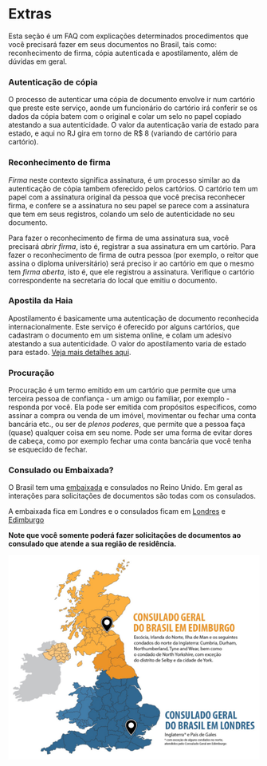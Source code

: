 # Extras

Esta seção é um FAQ com explicações determinados procedimentos que você precisará fazer em seus documentos no Brasil, tais como: reconhecimento de firma, cópia autenticada e apostilamento, além de dúvidas em geral.

### Autenticação de cópia

O processo de autenticar uma cópia de documento envolve ir num cartório que preste este serviço, aonde um funcionário do cartório irá conferir se os dados da cópia batem com o original e colar um selo no papel copiado atestando a sua autenticidade. O valor da autenticação varia de estado para estado, e aqui no RJ gira em torno de R$ 8 (variando de cartório para cartório).

### Reconhecimento de firma

_Firma_ neste contexto significa assinatura, é um processo similar ao da autenticação de cópia tambem oferecido pelos cartórios. O cartório tem um papel com a assinatura original da pessoa que você precisa reconhecer firma, e confere se a assinatura no seu papel se parece com a assinatura que tem em seus registros, colando um selo de autenticidade no seu documento.

Para fazer o reconhecimento de firma de uma assinatura sua, você precisará _abrir firma_, isto é, registrar a sua assinatura em um cartório. Para fazer o reconhecimento de firma de outra pessoa (por exemplo, o reitor que assina o diploma universitário) será preciso ir ao cartório em que o mesmo tem _firma aberta_, isto é, que ele registrou a assinatura. Verifique o cartório correspondente na secretaria do local que emitiu o documento.

### Apostila da Haia

Apostilamento é basicamente uma autenticação de documento reconhecida internacionalmente. Este serviço é oferecido por alguns cartórios, que cadastram o documento em um sistema online, e colam um adesivo atestando a sua autenticidade. O valor do apostilamento varia de estado para estado. [Veja mais detalhes aqui](https://www.cnj.jus.br/poder-judiciario/relacoes-internacionais/apostila-da-haia/).

### Procuração

Procuração é um termo emitido em um cartório que permite que uma terceira pessoa de confiança - um amigo ou familiar, por exemplo - responda por você. Ela pode ser emitida com propósitos específicos, como assinar a compra ou venda de um imóvel, movimentar ou fechar uma conta bancária etc., ou ser de _plenos poderes_, que permite que a pessoa faça (quase) qualquer coisa em seu nome. Pode ser uma forma de evitar dores de cabeça, como por exemplo fechar uma conta bancária que você tenha se esquecido de fechar.

### Consulado ou Embaixada?

O Brasil tem uma [embaixada](https://ec-londres.itamaraty.gov.br/) e consulados no Reino Unido. Em geral as interações para solicitações de documentos são todas com os consulados.

A embaixada fica em Londres e o consulados ficam em [Londres](https://www.gov.br/mre/pt-br/consulado-londres) e [Edimburgo](https://www.gov.br/mre/pt-br/consulado-edimburgo)

**Note que você somente poderá fazer solicitações de documentos ao consulado que atende a sua região de residência.**

![Alt text](assets/mapa_consulados_uk.jpg?raw=true "Mapa")
